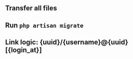 ## Transfer all files
## Run `php artisan migrate`
## Link logic: {uuid}/{username}@{uuid}[{login_at}]
